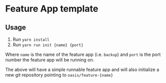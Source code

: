 # Feature App template

## Usage

1. Run `yarn install`
2. Run `yarn run init {name} {port}`

Where `name` is the name of the feature app (i.e. `backup`) and `port` is the port number the feature app will be running on.

The above will have a simple runnable feature app and will also initialize a new git repository pointing to `oasis/feature-{name}`
